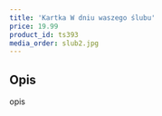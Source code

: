 ```yaml
---
title: 'Kartka W dniu waszego ślubu'
price: 19.99
product_id: ts393
media_order: slub2.jpg
---
```


## Opis

opis


